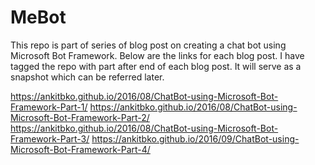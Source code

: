 # MeBot

This repo is part of series of blog post on creating a chat bot using Microsoft Bot Framework. Below are the links for each blog post. I have tagged the repo with part<Number> after end of each blog post. It will serve as a snapshot which can be referred later.

https://ankitbko.github.io/2016/08/ChatBot-using-Microsoft-Bot-Framework-Part-1/
https://ankitbko.github.io/2016/08/ChatBot-using-Microsoft-Bot-Framework-Part-2/
https://ankitbko.github.io/2016/08/ChatBot-using-Microsoft-Bot-Framework-Part-3/
https://ankitbko.github.io/2016/09/ChatBot-using-Microsoft-Bot-Framework-Part-4/
